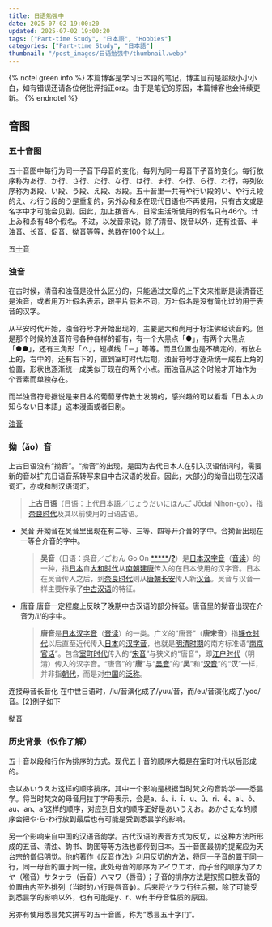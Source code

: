 ```yaml
---
title: 日语勉强中
date: 2025-07-02 19:00:20
updated: 2025-07-02 19:00:20
tags: ["Part-time Study", "日本語", "Hobbies"]
categories: ["Part-time Study", "日本語"]
thumbnail: "/post_images/日语勉强中/thumbnail.webp"
---
```


{% notel green  info %}
本篇博客是学习日本語的笔记，博主目前是超级小小小白，如有错误还请各位佬批评指正orz。由于是笔记的原因，本篇博客也会持续更新。
{% endnotel %}

## 音图

### 五十音图

五十音图中每行为同一子音下母音的变化，每列为同一母音下子音的变化。每行依序称为あ行、か行、さ行、た行、な行、は行、ま行、や行、ら行、わ行，每列依序称为あ段、い段、う段、え段、お段。五十音里一共有や行い段的い、や行え段的え、わ行う段的う是重复的，另外ゐ和ゑ在现代日语也不再使用，只有古文或是名字中才可能会见到。因此，加上拨音ん，日常生活所使用的假名只有46个。计上ゐ和ゑ有48个假名。不过，以发音来说，除了清音、拨音以外，还有浊音、半浊音、长音、促音、拗音等等，总数在100个以上。

[五十音](/post_images/日语勉强中/五十音.png)

### 浊音

在古时候，清音和浊音是没什么区分的，只能通过文章的上下文来推断是读清音还是浊音，或者用万叶假名表示，跟平片假名不同，万叶假名是没有简化过的用于表音的汉字。

从平安时代开始，浊音符号才开始出现的，主要是大和尚用于标注佛经读音的。但是那个时候的浊音符号各种各样的都有，有一个大黑点「●」，有两个大黑点「●●」，还有三角形「△」，短横线「－」等等。而且位置也是不确定的，有放右上的，右中的，还有右下的，直到室町时代后期，浊音符号才逐渐统一成右上角的位置，形状也逐渐统一成类似于现在的两个小点。而浊音从这个时候才开始作为一个音素而单独存在。

而半浊音符号据说是来日本的葡萄牙传教士发明的，感兴趣的可以看看「日本人の知らない日本語」这本漫画或者日剧。

[浊音](/post_images/日语勉强中/浊音.png)

### 拗（ǎo）音

上古日语没有“拗音”。“拗音”的出现，是因为古代日本人在引入汉语借词时，需要新的音以扩充日语音系转写来自中古汉语的发音。因此，大部分的拗音出现在汉语词汇，亦或和制汉语词汇。

> **上古日语**（日语：上代日本語／じょうだいにほんご Jōdai Nihon-go），指[奈良时代](https://zh.wikipedia.org/wiki/奈良時代)及其以前使用的日语古语。

- 吴音
  开拗音在吴音里出现在有二等、三等、四等开介音的字中。合拗音出现在一等合介音的字中。

  > **吴音**（日语：呉音／ごおん Go On [*****](https://ja.wikipedia.org/wiki/呉音)**/**[**?**](https://zh.wikipedia.org/wiki/Help:日語)）是[日本汉字音](https://zh.wikipedia.org/wiki/日本漢字音)（[音读](https://zh.wikipedia.org/wiki/音讀)）的一种，指[日本](https://zh.wikipedia.org/wiki/日本)自[大和时代](https://zh.wikipedia.org/wiki/大和時代)从[南朝](https://zh.wikipedia.org/wiki/南北朝)[建康](https://zh.wikipedia.org/wiki/建康)传入的在日本使用的汉字音。日本在吴音传入之后，到[奈良时代](https://zh.wikipedia.org/wiki/奈良時代)则从[唐朝](https://zh.wikipedia.org/wiki/唐朝)[长安](https://zh.wikipedia.org/wiki/長安)传入新[汉音](https://zh.wikipedia.org/wiki/漢音)。吴音与汉音一样主要传承了[中古汉语](https://zh.wikipedia.org/wiki/中古漢語)的特征。

- 唐音
  唐音一定程度上反映了晚期中古汉语的部分特征。唐音里的拗音出现在介音为/i/的字中。

  > **唐音**是[日本汉字音](https://zh.wikipedia.org/wiki/日本漢字音)（[音读](https://zh.wikipedia.org/wiki/音讀)）的一类。广义的“唐音”（**唐宋音**）指[镰仓时代](https://zh.wikipedia.org/wiki/鎌倉時代)以后直至近代传入[日本](https://zh.wikipedia.org/wiki/日本)的[汉字音](https://zh.wikipedia.org/wiki/漢字音)，也就是[明清时期](https://zh.wikipedia.org/wiki/明清)的南方标准语“[南京官话](https://zh.wikipedia.org/wiki/南京官話)”。包含[室町时代](https://zh.wikipedia.org/wiki/室町時代)传入的“[宋音](https://zh.wikipedia.org/wiki/宋音)”与狭义的“唐音”，即[江户时代](https://zh.wikipedia.org/wiki/江戶時代)（明清）传入的汉字音。“唐音”的“**唐**”与“[吴音](https://zh.wikipedia.org/wiki/吳音)”的“**吴**”和“[汉音](https://zh.wikipedia.org/wiki/漢音)”的“**汉**”一样，并非指[朝代](https://zh.wikipedia.org/wiki/朝代)，而是对[中国](https://zh.wikipedia.org/wiki/中國)的[泛称](https://zh.wikipedia.org/wiki/中國的稱號)。

连接母音长音化
在中世日语时，/iu/音演化成了/yuu/音，而/eu/音演化成了/yoo/音。[2]例子如下

[拗音](/post_images/日语勉强中/拗音.png)

### 历史背景（仅作了解）

五十音以段和行作为排序的方式。现代五十音的顺序大概是在室町时代以后形成的。

会以あいうえお这样的顺序排序，其中一个影响是根据当时梵文的音韵学——悉昙学。将当时梵文的母音用拉丁字母表示，会是a、â、i、ī、u、û、ri、ê、ai、ô、au、an、a'这样的顺序，对应到日文的顺序正好是あいうえお。あかさたな的顺序会把や‧ら‧わ行放到最后也有可能是受到悉昙学的影响。

另一个影响来自中国的汉语音韵学。古代汉语的表音方式为反切，以这种方法所形成的五音、清浊、韵书、韵图等等方法也都传到日本。五十音图最初的提案应为天台宗的僧侣明觉。他的著作《反音作法》利用反切的方法，将同一子音的置于同一行，同一母音的置于同一段。此处母音的顺序为アイウエオ，而子音的顺序为アカヤ（喉音）サタナラ（舌音）ハマワ（唇音）；子音的排序方法是按照口腔发音的位置由内至外排列（当时的ハ行是唇音ɸ）。后来将ヤラワ行往后挪，除了可能受到悉昙学的影响以外，也有可能是y、r、w有半母音性质的原因。

另亦有使用悉昙梵文拼写的五十音图，称为“悉昙五十字门”。